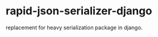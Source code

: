 rapid-json-serializer-django
============================

replacement for heavy serialization package in django.